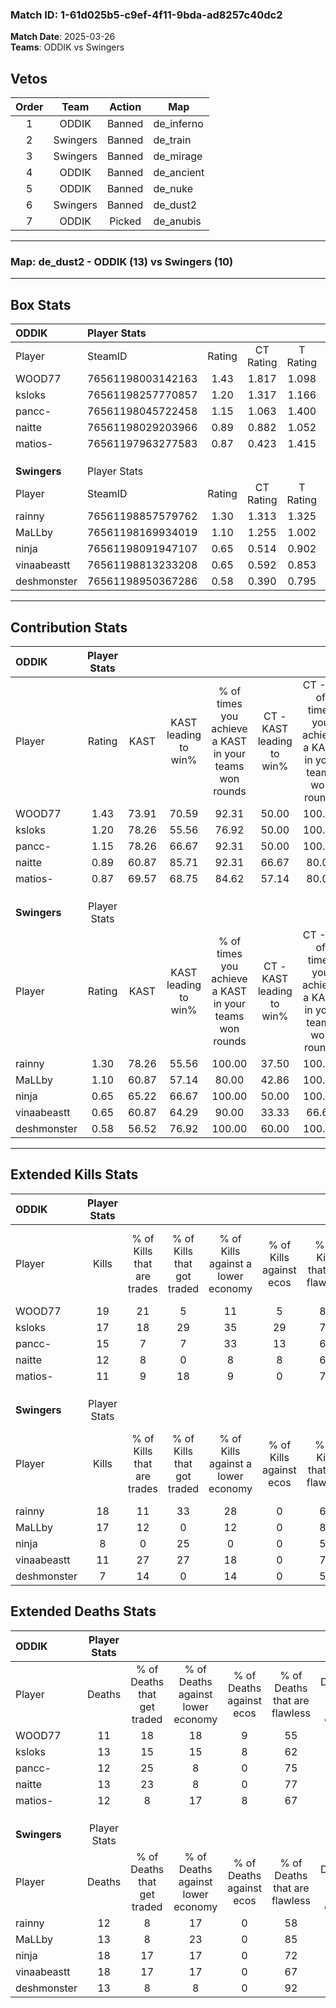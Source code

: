 ### Match ID: 1-61d025b5-c9ef-4f11-9bda-ad8257c40dc2  
**Match Date**: 2025-03-26  
**Teams**: ODDIK vs Swingers  

## Vetos  

| Order | Team | Action | Map |
| :---: | :--: | :----: | --- |
| 1 | ODDIK | Banned | de_inferno |
| 2 | Swingers | Banned | de_train |
| 3 | Swingers | Banned | de_mirage |
| 4 | ODDIK | Banned | de_ancient |
| 5 | ODDIK | Banned | de_nuke |
| 6 | Swingers | Banned | de_dust2 |
| 7 | ODDIK | Picked | de_anubis |

---  

### **Map**: de_dust2 - ODDIK (13) vs Swingers (10)  
---  

## Box Stats  

| **ODDIK**    | Player Stats      |        |           |          |       |       |       |         |        |      |     |
| :- | :- | :-: | :-: | :-: | :-: | :-: | :-: | :-: | :-: | :-: | :-: |
| Player       | SteamID           | Rating | CT Rating | T Rating | KAST  |  ADR  | Kills | Assists | Deaths | K/D  | HS% |
| WOOD77       | 76561198003142163 |  1.43  |   1.817   |  1.098   | 73.91 | 106.4 |  19   |    6    |   11   | 1.73 | 21  |
| ksloks       | 76561198257770857 |  1.20  |   1.317   |  1.166   | 78.26 | 67.3  |  17   |    3    |   13   | 1.31 | 64  |
| pancc-       | 76561198045722458 |  1.15  |   1.063   |  1.400   | 78.26 | 65.7  |  15   |    6    |   12   | 1.25 | 66  |
| naitte       | 76561198029203966 |  0.89  |   0.882   |  1.052   | 60.87 | 62.6  |  12   |    8    |   13   | 0.92 | 75  |
| matios-      | 76561197963277583 |  0.87  |   0.423   |  1.415   | 69.57 | 48.6  |  11   |    3    |   12   | 0.92 | 54  |
|              |                   |        |           |          |       |       |       |         |        |      |     |
|              |                   |        |           |          |       |       |       |         |        |      |     |
|              |                   |        |           |          |       |       |       |         |        |      |     |
| **Swingers** | Player Stats      |        |           |          |       |       |       |         |        |      |     |
| Player       | SteamID           | Rating | CT Rating | T Rating | KAST  |  ADR  | Kills | Assists | Deaths | K/D  | HS% |
| rainny       | 76561198857579762 |  1.30  |   1.313   |  1.325   | 78.26 | 80.1  |  18   |    2    |   12   | 1.50 | 44  |
| MaLLby       | 76561198169934019 |  1.10  |   1.255   |  1.002   | 60.87 | 74.7  |  17   |    4    |   13   | 1.31 | 52  |
| ninja        | 76561198091947107 |  0.65  |   0.514   |  0.902   | 65.22 | 61.0  |   8   |    7    |   18   | 0.44 | 75  |
| vinaabeastt  | 76561198813233208 |  0.65  |   0.592   |  0.853   | 60.87 | 46.1  |  11   |    1    |   18   | 0.61 | 36  |
| deshmonster  | 76561198950367286 |  0.58  |   0.390   |  0.795   | 56.52 | 33.5  |   7   |    8    |   13   | 0.54 | 28  |
---  

## Contribution Stats  

| **ODDIK**    | Player Stats |       |                      |                                                        |                           |                                                             |                          |                                                            |
| :- | :-: | :-: | :-: | :-: | :-: | :-: | :-: | :-: |
| Player       |    Rating    | KAST  | KAST leading to win% | % of times you achieve a KAST in your teams won rounds | CT - KAST leading to win% | CT - % of times you achieve a KAST in your teams won rounds | T - KAST leading to win% | T - % of times you achieve a KAST in your teams won rounds |
| WOOD77       |     1.43     | 73.91 |        70.59         |                         92.31                          |           50.00           |                           100.00                            |          100.00          |                           87.50                            |
| ksloks       |     1.20     | 78.26 |        55.56         |                         76.92                          |           50.00           |                           100.00                            |          62.50           |                           62.50                            |
| pancc-       |     1.15     | 78.26 |        66.67         |                         92.31                          |           50.00           |                           100.00                            |          87.50           |                           87.50                            |
| naitte       |     0.89     | 60.87 |        85.71         |                         92.31                          |           66.67           |                            80.00                            |          100.00          |                           100.00                           |
| matios-      |     0.87     | 69.57 |        68.75         |                         84.62                          |           57.14           |                            80.00                            |          77.78           |                           87.50                            |
|              |              |       |                      |                                                        |                           |                                                             |                          |                                                            |
|              |              |       |                      |                                                        |                           |                                                             |                          |                                                            |
|              |              |       |                      |                                                        |                           |                                                             |                          |                                                            |
| **Swingers** | Player Stats |       |                      |                                                        |                           |                                                             |                          |                                                            |
| Player       |    Rating    | KAST  | KAST leading to win% | % of times you achieve a KAST in your teams won rounds | CT - KAST leading to win% | CT - % of times you achieve a KAST in your teams won rounds | T - KAST leading to win% | T - % of times you achieve a KAST in your teams won rounds |
| rainny       |     1.30     | 78.26 |        55.56         |                         100.00                         |           37.50           |                           100.00                            |          70.00           |                           100.00                           |
| MaLLby       |     1.10     | 60.87 |        57.14         |                         80.00                          |           42.86           |                           100.00                            |          71.43           |                           71.43                            |
| ninja        |     0.65     | 65.22 |        66.67         |                         100.00                         |           50.00           |                           100.00                            |          77.78           |                           100.00                           |
| vinaabeastt  |     0.65     | 60.87 |        64.29         |                         90.00                          |           33.33           |                            66.67                            |          87.50           |                           100.00                           |
| deshmonster  |     0.58     | 56.52 |        76.92         |                         100.00                         |           60.00           |                           100.00                            |          87.50           |                           100.00                           |
---  

## Extended Kills Stats  

| **ODDIK**    | Player Stats |                            |                            |                                    |                         |                              |                                 |                                       |                    |           |
| :- | :-: | :-: | :-: | :-: | :-: | :-: | :-: | :-: | :-: | :-: |
| Player       |    Kills     | % of Kills that are trades | % of Kills that got traded | % of Kills against a lower economy | % of Kills against ecos | % of Kills that are flawless | % of Kills that are close duels | % of Kills that are assisted by flash | Pistol Round Kills | AWP Kills |
| WOOD77       |      19      |             21             |             5              |                 11                 |            5            |              89              |                0                |                   0                   |         17         |     1     |
| ksloks       |      17      |             18             |             29             |                 35                 |           29            |              76              |                6                |                   6                   |         3          |     1     |
| pancc-       |      15      |             7              |             7              |                 33                 |           13            |              60              |                0                |                   0                   |         0          |     3     |
| naitte       |      12      |             8              |             0              |                 8                  |            8            |              67              |                0                |                   0                   |         1          |     1     |
| matios-      |      11      |             9              |             18             |                 9                  |            0            |              73              |                9                |                  18                   |         0          |     1     |
|              |              |                            |                            |                                    |                         |                              |                                 |                                       |                    |           |
|              |              |                            |                            |                                    |                         |                              |                                 |                                       |                    |           |
|              |              |                            |                            |                                    |                         |                              |                                 |                                       |                    |           |
| **Swingers** | Player Stats |                            |                            |                                    |                         |                              |                                 |                                       |                    |           |
| Player       |    Kills     | % of Kills that are trades | % of Kills that got traded | % of Kills against a lower economy | % of Kills against ecos | % of Kills that are flawless | % of Kills that are close duels | % of Kills that are assisted by flash | Pistol Round Kills | AWP Kills |
| rainny       |      18      |             11             |             33             |                 28                 |            0            |              61              |               11                |                  17                   |         1          |     1     |
| MaLLby       |      17      |             12             |             0              |                 12                 |            0            |              82              |                6                |                   6                   |         0          |     3     |
| ninja        |      8       |             0              |             25             |                 0                  |            0            |              50              |               13                |                   0                   |         0          |     2     |
| vinaabeastt  |      11      |             27             |             27             |                 18                 |            0            |              73              |                0                |                   0                   |         3          |     0     |
| deshmonster  |      7       |             14             |             0              |                 14                 |            0            |              57              |                0                |                   0                   |         6          |     0     |
## Extended Deaths Stats  

| **ODDIK**    | Player Stats |                             |                                   |                          |                               |                            |                           |               |
| :- | :-: | :-: | :-: | :-: | :-: | :-: | :-: | :-: |
| Player       |    Deaths    | % of Deaths that get traded | % of Deaths against lower economy | % of Deaths against ecos | % of Deaths that are flawless | % of Deaths that are close | % of Deaths while blinded | Deaths to AWP |
| WOOD77       |      11      |             18              |                18                 |            9             |              55               |             18             |             9             |       1       |
| ksloks       |      13      |             15              |                15                 |            8             |              62               |             0              |             0             |       3       |
| pancc-       |      12      |             25              |                 8                 |            0             |              75               |             8              |             8             |       2       |
| naitte       |      13      |             23              |                 8                 |            0             |              77               |             8              |            15             |       2       |
| matios-      |      12      |              8              |                17                 |            8             |              67               |             0              |             0             |       2       |
|              |              |                             |                                   |                          |                               |                            |                           |               |
|              |              |                             |                                   |                          |                               |                            |                           |               |
|              |              |                             |                                   |                          |                               |                            |                           |               |
| **Swingers** | Player Stats |                             |                                   |                          |                               |                            |                           |               |
| Player       |    Deaths    | % of Deaths that get traded | % of Deaths against lower economy | % of Deaths against ecos | % of Deaths that are flawless | % of Deaths that are close | % of Deaths while blinded | Deaths to AWP |
| rainny       |      12      |              8              |                17                 |            0             |              58               |             8              |             8             |       2       |
| MaLLby       |      13      |              8              |                23                 |            0             |              85               |             0              |             8             |       7       |
| ninja        |      18      |             17              |                17                 |            0             |              72               |             6              |             6             |       3       |
| vinaabeastt  |      18      |             17              |                17                 |            0             |              67               |             0              |             0             |       4       |
| deshmonster  |      13      |              8              |                 8                 |            0             |              92               |             0              |             0             |       5       |
